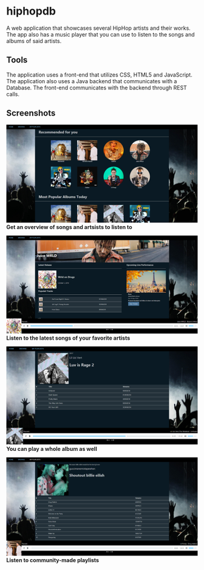 # hiphopdb
A web application that showcases several HipHop artists and their works. The app also has a music player that you can use to listen
to the songs and albums of said artists.

## Tools
The application uses a front-end that utilizes CSS, HTML5 and JavaScript. The application also uses a Java backend that communicates with 
a Database. The front-end communicates with the backend through REST calls.

## Screenshots
![alt text](https://raw.githubusercontent.com/luccahuijgens/hiphopdb/master/index.png)
**Get an overview of songs and artsists to listen to**

![alt text](https://raw.githubusercontent.com/luccahuijgens/hiphopdb/master/artist.png)
**Listen to the latest songs of your favorite artists**

![alt text](https://raw.githubusercontent.com/luccahuijgens/hiphopdb/master/album.png)
**You can play a whole album as well**

![alt text](https://raw.githubusercontent.com/luccahuijgens/hiphopdb/master/playlist.png)
**Listen to community-made playlists**
